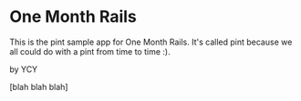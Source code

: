 # One Month Rails

This is the pint sample app for One Month Rails. It's called pint because we all could do with a pint from time to time :).

by YCY

[blah blah blah]